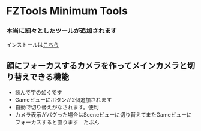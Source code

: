 # FZTools Minimum Tools

### 本当に細々としたツールが追加されます

インストールは[こちら](vcc://vpm/addRepo?url=https://gfool6.github.io/vpm-repos/vpm.json)

## 顔にフォーカスするカメラを作ってメインカメラと切り替えできる機能
- 読んで字の如くです
- Gameビューにボタンが2個追加されます
- 自動で切り替えがなされます。便利
- カメラ表示がバグった場合はSceneビューに切り替えてまたGameビューにフォーカスすると直ります　たぶん